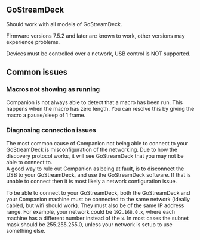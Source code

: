 ## GoStreamDeck

Should work with all models of GoStreamDeck.

Firmware versions 7.5.2 and later are known to work, other versions may experience problems.  

Devices must be controlled over a network, USB control is NOT supported.

## Common issues

### Macros not showing as running

Companion is not always able to detect that a macro has been run. This happens when the macro has zero length.
You can resolve this by giving the macro a pause/sleep of 1 frame.

### Diagnosing connection issues

The most common cause of Companion not being able to connect to your GoStreamDeck is misconfiguration of the networking. Due to how the discovery protocol works, it will see GoStreamDeck that you may not be able to connect to.  
A good way to rule out Companion as being at fault, is to disconnect the USB to your GoStreamDeck, and use the GoStreamDeck software. If that is unable to connect then it is most likely a network configuration issue.

To be able to connect to your GoStreamDeck, both the GoStreamDeck and your Companion machine must be connected to the same network (ideally cabled, but wifi should work). They must also be of the same IP address range. For example, your network could be `192.168.0.x`, where each machine has a different number instead of the `x`. In most cases the subnet mask should be 255.255.255.0, unless your network is setup to use something else.
